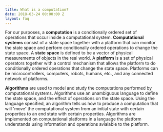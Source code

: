 ```yaml
---
title: What is a computation?
date: 2018-03-24 00:00:00 Z
layout: faq
---
```

For our purposes, a **computation** is a conditionally ordered set of operations that occur inside a computational system.  **Computational systems** consist of a state space together with a platform that can monitor the state space and perform conditionally ordered operations to change the state space.  A **state space** is defined to be a vector of physical measurements of objects in the real world.  A **platform** is a set of physical operators together with a control mechanism that allows the platform to do conditionally ordered operations that change the state space.  Platforms can be microcontrollers, computers, robots, humans, etc., and any connected network of platforms.  

**Algorithms** are used to model and study the computations performed by computational systems.  Algorithms use an unambiguous language to define the state space, and the effect of operations on the state space.  Using the language specified, an algorithm tells us how to produce a computation that will 'move' the computational system from an initial state with certain properties to an end state with certain properties.  Algorithms are implemented on computational platforms in a language the platform understands using information and operations avialable to the platform.
